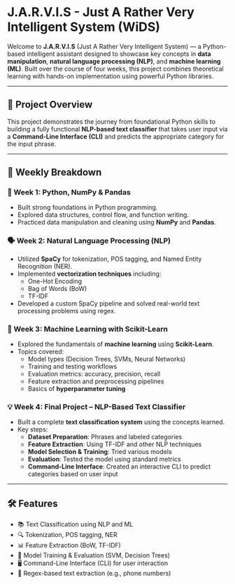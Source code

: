 # J.A.R.V.I.S - Just A Rather Very Intelligent System (WiDS)

Welcome to **J.A.R.V.I.S** (Just A Rather Very Intelligent System) — a Python-based intelligent assistant designed to showcase key concepts in **data manipulation**, **natural language processing (NLP)**, and **machine learning (ML)**. Built over the course of four weeks, this project combines theoretical learning with hands-on implementation using powerful Python libraries.

---

## 🚀 Project Overview

This project demonstrates the journey from foundational Python skills to building a fully functional **NLP-based text classifier** that takes user input via a **Command-Line Interface (CLI)** and predicts the appropriate category for the input phrase.

---

## 📅 Weekly Breakdown

### 🧠 Week 1: Python, NumPy & Pandas
- Built strong foundations in Python programming.
- Explored data structures, control flow, and function writing.
- Practiced data manipulation and cleaning using **NumPy** and **Pandas**.

### 🗣️ Week 2: Natural Language Processing (NLP)
- Utilized **SpaCy** for tokenization, POS tagging, and Named Entity Recognition (NER).
- Implemented **vectorization techniques** including:
  - One-Hot Encoding
  - Bag of Words (BoW)
  - TF-IDF
- Developed a custom SpaCy pipeline and solved real-world text processing problems using regex.

### 🤖 Week 3: Machine Learning with Scikit-Learn
- Explored the fundamentals of **machine learning** using **Scikit-Learn**.
- Topics covered:
  - Model types (Decision Trees, SVMs, Neural Networks)
  - Training and testing workflows
  - Evaluation metrics: accuracy, precision, recall
  - Feature extraction and preprocessing pipelines
  - Basics of **hyperparameter tuning**

### 💡 Week 4: Final Project – NLP-Based Text Classifier
- Built a complete **text classification system** using the concepts learned.
- Key steps:
  - **Dataset Preparation**: Phrases and labeled categories
  - **Feature Extraction**: Using TF-IDF and other NLP techniques
  - **Model Selection & Training**: Tried various models
  - **Evaluation**: Tested the model using standard metrics
  - **Command-Line Interface**: Created an interactive CLI to predict categories based on user input

---

## 🛠️ Features

- 📚 Text Classification using NLP and ML
- 🔍 Tokenization, POS tagging, NER
- 📊 Feature Extraction (BoW, TF-IDF)
- 🔁 Model Training & Evaluation (SVM, Decision Trees)
- 🖥️ Command-Line Interface (CLI) for user interaction
- 🧪 Regex-based text extraction (e.g., phone numbers)

